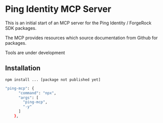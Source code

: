 # Ping Identity MCP Server

This is an initial start of an MCP server for the Ping Identity / ForgeRock SDK packages.

The MCP provides resources which source documentation from Github for packages.

Tools are under development

## Installation

```
npm install ... [package not published yet]
```

```sh
"ping-mcp": {
      "command": "npx",
      "args": [
        "ping-mcp",
        "-y"
      ]
    },
```
